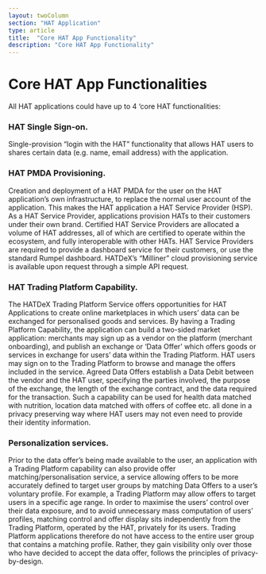 ```yaml
---
layout: twoColumn
section: "HAT Application"
type: article
title:  "Core HAT App Functionality"
description: "Core HAT App Functionality"
---
```



# Core HAT App Functionalities
All HAT applications could have up to 4 ‘core HAT functionalities:

### HAT Single Sign-on. 
Single-provision “login with the HAT” functionality that allows HAT users to shares certain data (e.g. name, email address) with the application. 

### HAT PMDA Provisioning.
Creation and deployment of a HAT PMDA for the user on the HAT application’s own infrastructure, to replace the normal user account of the application. This makes the HAT application a HAT Service Provider (HSP). As a HAT Service Provider, applications provision HATs to their customers under their own brand. Certified HAT Service Providers are allocated a volume of HAT addresses, all of which are certified to operate within the ecosystem, and fully interoperable with other HATs. HAT Service Providers are required to provide a dashboard service for their customers, or use the standard Rumpel dashboard. HATDeX’s “Milliner” cloud provisioning service is available upon request through a simple API request. 

### HAT Trading Platform Capability. 
The HATDeX Trading Platform Service offers opportunities for HAT Applications to create online marketplaces in which users’ data can be exchanged for personalised goods and services. By having a Trading Platform Capability, the application can build a two-sided market application: merchants may sign up as a vendor on the platform (merchant onboarding), and publish an exchange or ‘Data Offer’ which offers goods or services in exchange for users’ data within the Trading Platform. HAT users may sign on to the Trading Platform to browse and manage the offers included in the service. Agreed Data Offers establish a Data Debit between the vendor and the HAT user, specifying the parties involved, the purpose of the exchange, the length of the exchange contract, and the data required for the transaction. Such a capability can be used for health data matched with nutrition, location data matched with offers of coffee etc. all done in a privacy preserving way where HAT users may not even need to provide their identity information.

### Personalization services. 
Prior to the data offer’s being made available to the user, an application with a Trading Platform capability can also provide offer matching/personalisation service, a service allowing offers to be more accurately defined to target user groups by matching Data Offers to a user’s voluntary profile. For example, a Trading Platform may allow offers to target users in a specific age range. In order to maximise the users’ control over their data exposure, and to avoid unnecessary mass computation of users’ profiles, matching control and offer display sits independently from the Trading Platform, operated by the HAT, privately for its users. Trading Platform applications therefore do not have access to the entire user group that contains a matching profile. Rather, they gain visibility only over those who have decided to accept the data offer, follows the principles of privacy-by-design.
